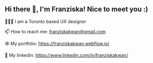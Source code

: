 ## Hi there 👋, I'm Franziska! Nice to meet you :)

👩🏻‍💻 I am a Toronto based UX designer

📫 How to reach me: franziskakwan@gmail.com

🕸️ My portfolio: https://franziskakwan.webflow.io/

🔗 My linkedin: https://www.linkedin.com/in/franziskakwan/
